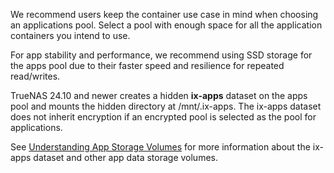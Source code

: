 &NewLine;

We recommend users keep the container use case in mind when choosing an applications pool.
Select a pool with enough space for all the application containers you intend to use.

For app stability and performance, we recommend using SSD storage for the apps pool due to their faster speed and resilience for repeated read/writes.

TrueNAS 24.10 and newer creates a hidden **ix-apps** dataset on the apps pool and mounts the hidden directory at <file>/mnt/.ix-apps</file>.
The ix-apps dataset does not inherit encryption if an encrypted pool is selected as the pool for applications.

See [Understanding App Storage Volumes](https://www.truenas.com/docs/truenasapps/managingapps/#understanding-app-storage-volumes) for more information about the ix-apps dataset and other app data storage volumes.
